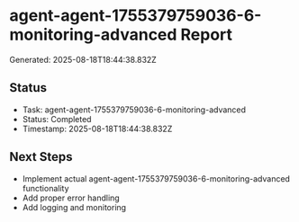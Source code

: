 # agent-agent-1755379759036-6-monitoring-advanced Report

Generated: 2025-08-18T18:44:38.832Z

## Status
- Task: agent-agent-1755379759036-6-monitoring-advanced
- Status: Completed
- Timestamp: 2025-08-18T18:44:38.832Z

## Next Steps
- Implement actual agent-agent-1755379759036-6-monitoring-advanced functionality
- Add proper error handling
- Add logging and monitoring
